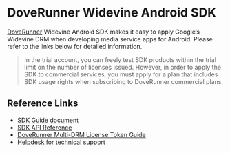 # DoveRunner Widevine Android SDK

[DoveRunner](https://doverunner.com) Widevine Android SDK makes it easy to apply Google’s Widevine DRM when developing media service apps for Android.
Please refer to the links below for detailed information.

> In the trial account, you can freely test SDK products within the trial limit on the number of licenses issued. However, in order to apply the SDK to commercial services, you must apply for a plan that includes SDK usage rights when subscribing to DoveRunner commercial plans.

## Reference Links

- [SDK Guide document](https://doverunner.com/docs/content-security/multi-drm/clients/widevine-android/)
- [SDK API Reference](https://github.com/doverunner/doverunner-widevine-android-sdk/tree/main/doc)
- [DoveRunner Multi-DRM License Token Guide](https://doverunner.com/docs/content-security/multi-drm/license/license-token/)
- [Helpdesk for technical support](https://support.doverunner.com)
